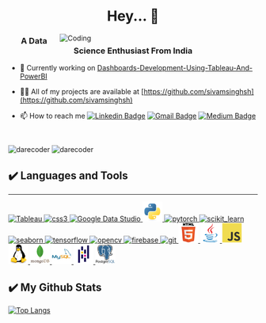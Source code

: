 <!---[![MasterHead](https://www.linkpicture.com/q/1563633681739.jpg)](https://github.com/sivamsinghsh) --->
<h1 align="center">Hey... 👋</h1>
<img align="right" alt="Coding" width="400" src="https://www.linkpicture.com/q/pngwing.com-3_3.png"> 
 


<h3 align="center">A Data Science Enthusiast From India </h3>

- 🔭 Currently working on [Dashboards-Development-Using-Tableau-And-PowerBI](https://github.com/sivamsinghsh/Dashboards-Development-Using-Tableau-And-PowerBI)

- 👨‍💻 All of my projects are available at [https://github.com/sivamsinghsh](https://github.com/sivamsinghsh)

- 📫 How to reach me
[![Linkedin Badge](https://img.shields.io/badge/-LinkedIn-blue?style=flat-square&logo=Linkedin&logoColor=white&link=https://www.linkedin.com/in/shivamsh/)](https://www.linkedin.com/in/shivamsh/)
[![Gmail Badge](https://img.shields.io/badge/-Gmail-c14438?style=flat-square&logo=Gmail&logoColor=white&link=mailto:sivamsinghsh@gmail.com)](mailto:sivamsinghsh@gmail.com)
[![Medium Badge](https://img.shields.io/badge/-Medium-03a57a?style=flat-square&labelColor=000000&logo=Medium&link=https://medium.com/@sivamsinghsh/)](https://medium.com/@sivamsinghsh)

<br>


<img src="https://komarev.com/ghpvc/?username=sivamsinghsh" alt="darecoder"/> <img src="https://img.shields.io/static/v1?label=Project+count&message=36&color='blue'" alt="darecoder"/>


## ✔️ Languages and Tools
<hr>
<p align="left"> <a href="https://public.tableau.com/s/" target="_blank" rel="noreferrer"> <img src="https://www.linkpicture.com/q/a1cf0ae9-f2a4-4e11-8774-00c28f0d7903.jpeg" alt="Tableau" width="40" height="40"/> </a> <a href="https://powerbi.microsoft.com/en-us/" target="_blank" rel="noreferrer"> <img src="https://powerbi.microsoft.com/pictures/application-logos/svg/powerbi.svg" alt="css3" width="40" height="40"/> </a> <a href="https://developers.google.com/datastudio/" target="_blank" rel="noreferrer"> <img src="https://www.gstatic.com/analytics-suite/header/suite/v2/ic_data_studio.svg" alt="Google Data Studio" width="40" height="40"/><a href="https://www.python.org" target="_blank" rel="noreferrer"> <img src="https://raw.githubusercontent.com/devicons/devicon/master/icons/python/python-original.svg" alt="python" width="40" height="40"/> </a><a href="https://pytorch.org/" target="_blank" rel="noreferrer"> <img src="https://www.vectorlogo.zone/logos/pytorch/pytorch-icon.svg" alt="pytorch" width="40" height="40"/> </a> <a href="https://scikit-learn.org/" target="_blank" rel="noreferrer"> <img src="https://upload.wikimedia.org/wikipedia/commons/0/05/Scikit_learn_logo_small.svg" alt="scikit_learn" width="40" height="40"/> </a> <a href="https://seaborn.pydata.org/" target="_blank" rel="noreferrer"> <img src="https://seaborn.pydata.org/_images/logo-mark-lightbg.svg" alt="seaborn" width="40" height="40"/> </a> <a href="https://www.tensorflow.org" target="_blank" rel="noreferrer"> <img src="https://www.vectorlogo.zone/logos/tensorflow/tensorflow-icon.svg" alt="tensorflow" width="40" height="40"/> </a> <a href="https://opencv.org/" target="_blank" rel="noreferrer"> <img src="https://www.vectorlogo.zone/logos/opencv/opencv-icon.svg" alt="opencv" width="40" height="40"/> </a> </a> <a href="https://firebase.google.com/" target="_blank" rel="noreferrer"> <img src="https://www.vectorlogo.zone/logos/firebase/firebase-icon.svg" alt="firebase" width="40" height="40"/> </a> <a href="https://git-scm.com/" target="_blank" rel="noreferrer"> <img src="https://www.vectorlogo.zone/logos/git-scm/git-scm-icon.svg" alt="git" width="40" height="40"/> </a> <a href="https://www.w3.org/html/" target="_blank" rel="noreferrer"> <img src="https://raw.githubusercontent.com/devicons/devicon/master/icons/html5/html5-original-wordmark.svg" alt="html5" width="40" height="40"/> </a> <a href="https://www.java.com" target="_blank" rel="noreferrer"> <img src="https://raw.githubusercontent.com/devicons/devicon/master/icons/java/java-original.svg" alt="java" width="40" height="40"/> </a> <a href="https://developer.mozilla.org/en-US/docs/Web/JavaScript" target="_blank" rel="noreferrer"> <img src="https://raw.githubusercontent.com/devicons/devicon/master/icons/javascript/javascript-original.svg" alt="javascript" width="40" height="40"/> </a> <a href="https://www.linux.org/" target="_blank" rel="noreferrer"> <img src="https://raw.githubusercontent.com/devicons/devicon/master/icons/linux/linux-original.svg" alt="linux" width="40" height="40"/> </a> <a href="https://www.mongodb.com/" target="_blank" rel="noreferrer"> <img src="https://raw.githubusercontent.com/devicons/devicon/master/icons/mongodb/mongodb-original-wordmark.svg" alt="mongodb" width="40" height="40"/> </a> <a href="https://www.mysql.com/" target="_blank" rel="noreferrer"> <img src="https://raw.githubusercontent.com/devicons/devicon/master/icons/mysql/mysql-original-wordmark.svg" alt="mysql" width="40" height="40"/> </a>  <a href="https://pandas.pydata.org/" target="_blank" rel="noreferrer"> <img src="https://raw.githubusercontent.com/devicons/devicon/2ae2a900d2f041da66e950e4d48052658d850630/icons/pandas/pandas-original.svg" alt="pandas" width="40" height="40"/> </a> <a href="https://www.postgresql.org" target="_blank" rel="noreferrer"> <img src="https://raw.githubusercontent.com/devicons/devicon/master/icons/postgresql/postgresql-original-wordmark.svg" alt="postgresql" width="40" height="40"/> </a>   </p>


## ✔️ My Github Stats

[![Top Langs](https://github-readme-stats.vercel.app/api/top-langs/?username=sivamsinghsh&layout=compact&theme=highcontrast?hide=jupyter%20notebook)](https://github.com/m-prernagithub-readme-stats)
<br />
<!---
<div>
   
![My github stats](https://github-readme-stats.vercel.app/api?username=sivamsinghsh&show_icons=true&hide_border=true&theme=highcontrast)

</div>
--->

